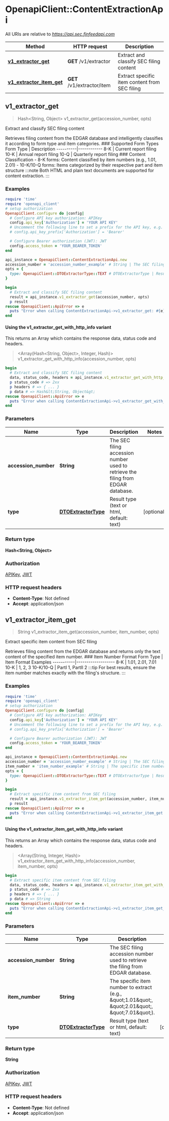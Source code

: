 # OpenapiClient::ContentExtractionApi

All URIs are relative to *https://api.sec.finfeedapi.com*

| Method | HTTP request | Description |
| ------ | ------------ | ----------- |
| [**v1_extractor_get**](ContentExtractionApi.md#v1_extractor_get) | **GET** /v1/extractor | Extract and classify SEC filing content |
| [**v1_extractor_item_get**](ContentExtractionApi.md#v1_extractor_item_get) | **GET** /v1/extractor/item | Extract specific item content from SEC filing |


## v1_extractor_get

> Hash&lt;String, Object&gt; v1_extractor_get(accession_number, opts)

Extract and classify SEC filing content

Retrieves filing content from the EDGAR database and intelligently classifies it according to form type and item categories.  ### Supported Form Types  Form Type | Description ----------|------------ 8-K      | Current report filing 10-K     | Annual report filing 10-Q     | Quarterly report filing  ### Content Classification - 8-K forms: Content classified by item numbers (e.g., 1.01, 2.01) - 10-K/10-Q forms: Items categorized by their respective part and item structure  :::note Both HTML and plain text documents are supported for content extraction. :::

### Examples

```ruby
require 'time'
require 'openapi_client'
# setup authorization
OpenapiClient.configure do |config|
  # Configure API key authorization: APIKey
  config.api_key['Authorization'] = 'YOUR API KEY'
  # Uncomment the following line to set a prefix for the API key, e.g. 'Bearer' (defaults to nil)
  # config.api_key_prefix['Authorization'] = 'Bearer'

  # Configure Bearer authorization (JWT): JWT
  config.access_token = 'YOUR_BEARER_TOKEN'
end

api_instance = OpenapiClient::ContentExtractionApi.new
accession_number = 'accession_number_example' # String | The SEC filing accession number used to retrieve the filing from EDGAR database.
opts = {
  type: OpenapiClient::DTOExtractorType::TEXT # DTOExtractorType | Result type (text or html, default: text)
}

begin
  # Extract and classify SEC filing content
  result = api_instance.v1_extractor_get(accession_number, opts)
  p result
rescue OpenapiClient::ApiError => e
  puts "Error when calling ContentExtractionApi->v1_extractor_get: #{e}"
end
```

#### Using the v1_extractor_get_with_http_info variant

This returns an Array which contains the response data, status code and headers.

> <Array(Hash&lt;String, Object&gt;, Integer, Hash)> v1_extractor_get_with_http_info(accession_number, opts)

```ruby
begin
  # Extract and classify SEC filing content
  data, status_code, headers = api_instance.v1_extractor_get_with_http_info(accession_number, opts)
  p status_code # => 2xx
  p headers # => { ... }
  p data # => Hash&lt;String, Object&gt;
rescue OpenapiClient::ApiError => e
  puts "Error when calling ContentExtractionApi->v1_extractor_get_with_http_info: #{e}"
end
```

### Parameters

| Name | Type | Description | Notes |
| ---- | ---- | ----------- | ----- |
| **accession_number** | **String** | The SEC filing accession number used to retrieve the filing from EDGAR database. |  |
| **type** | [**DTOExtractorType**](.md) | Result type (text or html, default: text) | [optional] |

### Return type

**Hash&lt;String, Object&gt;**

### Authorization

[APIKey](../README.md#APIKey), [JWT](../README.md#JWT)

### HTTP request headers

- **Content-Type**: Not defined
- **Accept**: application/json


## v1_extractor_item_get

> String v1_extractor_item_get(accession_number, item_number, opts)

Extract specific item content from SEC filing

Retrieves filing content from the EDGAR database and returns only the text content of the specified item number.  ### Item Number Format  Form Type | Item Format Examples -----------|------------------- 8-K       | 1.01, 2.01, 7.01 10-K      | 1, 2, 3 10-K/10-Q | PartI 1, PartII 2  :::tip For best results, ensure the item number matches exactly with the filing's structure. :::

### Examples

```ruby
require 'time'
require 'openapi_client'
# setup authorization
OpenapiClient.configure do |config|
  # Configure API key authorization: APIKey
  config.api_key['Authorization'] = 'YOUR API KEY'
  # Uncomment the following line to set a prefix for the API key, e.g. 'Bearer' (defaults to nil)
  # config.api_key_prefix['Authorization'] = 'Bearer'

  # Configure Bearer authorization (JWT): JWT
  config.access_token = 'YOUR_BEARER_TOKEN'
end

api_instance = OpenapiClient::ContentExtractionApi.new
accession_number = 'accession_number_example' # String | The SEC filing accession number used to retrieve the filing from EDGAR database.
item_number = 'item_number_example' # String | The specific item number to extract (e.g., \"1.01\", \"2.01\", \"7.01\").
opts = {
  type: OpenapiClient::DTOExtractorType::TEXT # DTOExtractorType | Result type (text or html, default: text)
}

begin
  # Extract specific item content from SEC filing
  result = api_instance.v1_extractor_item_get(accession_number, item_number, opts)
  p result
rescue OpenapiClient::ApiError => e
  puts "Error when calling ContentExtractionApi->v1_extractor_item_get: #{e}"
end
```

#### Using the v1_extractor_item_get_with_http_info variant

This returns an Array which contains the response data, status code and headers.

> <Array(String, Integer, Hash)> v1_extractor_item_get_with_http_info(accession_number, item_number, opts)

```ruby
begin
  # Extract specific item content from SEC filing
  data, status_code, headers = api_instance.v1_extractor_item_get_with_http_info(accession_number, item_number, opts)
  p status_code # => 2xx
  p headers # => { ... }
  p data # => String
rescue OpenapiClient::ApiError => e
  puts "Error when calling ContentExtractionApi->v1_extractor_item_get_with_http_info: #{e}"
end
```

### Parameters

| Name | Type | Description | Notes |
| ---- | ---- | ----------- | ----- |
| **accession_number** | **String** | The SEC filing accession number used to retrieve the filing from EDGAR database. |  |
| **item_number** | **String** | The specific item number to extract (e.g., \&quot;1.01\&quot;, \&quot;2.01\&quot;, \&quot;7.01\&quot;). |  |
| **type** | [**DTOExtractorType**](.md) | Result type (text or html, default: text) | [optional] |

### Return type

**String**

### Authorization

[APIKey](../README.md#APIKey), [JWT](../README.md#JWT)

### HTTP request headers

- **Content-Type**: Not defined
- **Accept**: application/json

